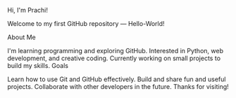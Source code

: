 Hi, I'm Prachi!

Welcome to my first GitHub repository — Hello-World!

About Me

I'm learning programming and exploring GitHub.
Interested in Python, web development, and creative coding.
Currently working on small projects to build my skills.
Goals

Learn how to use Git and GitHub effectively.
Build and share fun and useful projects.
Collaborate with other developers in the future.
Thanks for visiting!
